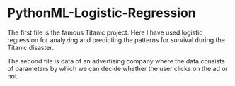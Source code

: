 # PythonML-Logistic-Regression
The first file is the famous Titanic project. Here I have used logistic regression for analyzing and predicting the patterns for survival during the Titanic disaster.

The second file is data of an advertising company where the data consists of parameters by which we can decide whether the user clicks on the ad or not.

